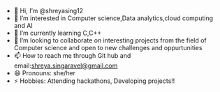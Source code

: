 - 👋 Hi, I’m @shreyasing12
- 👀 I’m interested in Computer science,Data analytics,cloud computing and AI 
- 🌱 I’m currently learning C,C++
- 💞️ I’m looking to collaborate on interesting projects from the field of Computer science and open to new challenges and oppurtunities
- 📫 How to reach me through Git hub and email:shreya.singaravel@gmail.com
- 😄 Pronouns: she/her
- ⚡ Hobbies: Attending hackathons, Developing projects!!

